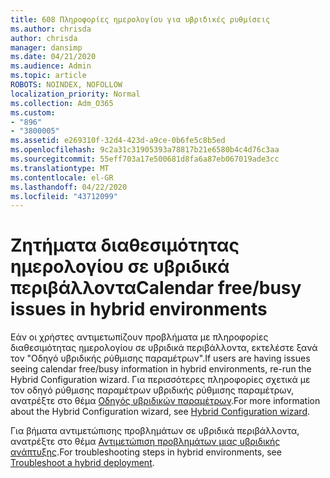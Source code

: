 ```yaml
---
title: 608 Πληροφορίες ημερολογίου για υβριδικές ρυθμίσεις
ms.author: chrisda
author: chrisda
manager: dansimp
ms.date: 04/21/2020
ms.audience: Admin
ms.topic: article
ROBOTS: NOINDEX, NOFOLLOW
localization_priority: Normal
ms.collection: Adm_O365
ms.custom:
- "896"
- "3800005"
ms.assetid: e269310f-32d4-423d-a9ce-0b6fe5c8b5ed
ms.openlocfilehash: 9c2a31c31905393a78817b21e6580b4c4d76c3aa
ms.sourcegitcommit: 55eff703a17e500681d8fa6a87eb067019ade3cc
ms.translationtype: MT
ms.contentlocale: el-GR
ms.lasthandoff: 04/22/2020
ms.locfileid: "43712099"
---
```

# <a name="calendar-freebusy-issues-in-hybrid-environments"></a><span data-ttu-id="d6e4c-102">Ζητήματα διαθεσιμότητας ημερολογίου σε υβριδικά περιβάλλοντα</span><span class="sxs-lookup"><span data-stu-id="d6e4c-102">Calendar free/busy issues in hybrid environments</span></span>

<span data-ttu-id="d6e4c-103">Εάν οι χρήστες αντιμετωπίζουν προβλήματα με πληροφορίες διαθεσιμότητας ημερολογίου σε υβριδικά περιβάλλοντα, εκτελέστε ξανά τον "Οδηγό υβριδικής ρύθμισης παραμέτρων".</span><span class="sxs-lookup"><span data-stu-id="d6e4c-103">If users are having issues seeing calendar free/busy information in hybrid environments, re-run the Hybrid Configuration wizard.</span></span> <span data-ttu-id="d6e4c-104">Για περισσότερες πληροφορίες σχετικά με τον οδηγό ρύθμισης παραμέτρων υβριδικής ρύθμισης παραμέτρων, ανατρέξτε στο θέμα [Οδηγός υβριδικών παραμέτρων](https://go.microsoft.com/fwlink/p/?linkid=528149).</span><span class="sxs-lookup"><span data-stu-id="d6e4c-104">For more information about the Hybrid Configuration wizard, see [Hybrid Configuration wizard](https://go.microsoft.com/fwlink/p/?linkid=528149).</span></span>

<span data-ttu-id="d6e4c-105">Για βήματα αντιμετώπισης προβλημάτων σε υβριδικά περιβάλλοντα, ανατρέξτε στο θέμα [Αντιμετώπιση προβλημάτων μιας υβριδικής ανάπτυξης](https://technet.microsoft.com/library/jj659053.aspx).</span><span class="sxs-lookup"><span data-stu-id="d6e4c-105">For troubleshooting steps in hybrid environments, see [Troubleshoot a hybrid deployment](https://technet.microsoft.com/library/jj659053.aspx).</span></span>
